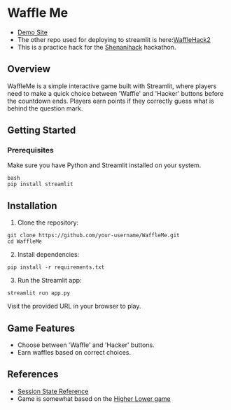 # Waffle Me

- [Demo Site](https://waffled.streamlit.app/)
- The other repo used for deploying to streamlit is here:[WaffleHack2](https://github.com/Mikerniker/WaffleHack2)
- This is a practice hack for the [Shenanihack](https://wafflehackstesting.devpost.com/) 
hackathon.

## Overview
WaffleMe is a simple interactive game built with Streamlit, where players need to make a quick 
choice between 'Waffle' and 'Hacker' buttons before the countdown ends. 
Players earn points if they correctly guess what is behind the question mark.

## Getting Started

### Prerequisites

Make sure you have Python and Streamlit installed on your system.

```
bash
pip install streamlit
```

## Installation

1. Clone the repository:

```
git clone https://github.com/your-username/WaffleMe.git
cd WaffleMe
```

2. Install dependencies:
```
pip install -r requirements.txt
```

3. Run the Streamlit app:

```
streamlit run app.py
```

Visit the provided URL in your browser to play.

## Game Features

- Choose between 'Waffle' and 'Hacker' buttons.
- Earn waffles based on correct choices.

## References

- [Session State Reference](https://stackoverflow.com/questions/77588263/how-to-make-session-state-persist-after-button-click-in-streamlit/77588562#77588562)
- Game is somewhat based on the [Higher Lower game](https://github.com/ccrsxx/pywebapp/blob/main/src/guess_number.py)
